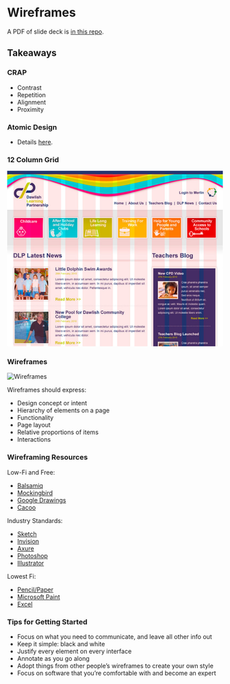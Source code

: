 # Wireframes

A PDF of slide deck is [in this repo](docs/2.5-WebLayoutandWires.pdf).

## Takeaways

### CRAP

- Contrast
- Repetition
- Alignment
- Proximity

### Atomic Design

- Details [here](http://bradfrost.com/blog/post/atomic-web-design/).

### 12 Column Grid

![12 Column Grid](img/12ColumnGrid.jpg)

### Wireframes

![Wireframes](img/wireframes.jpg)

Wireframes should express:

- Design concept or intent
- Hierarchy of elements on a page
- Functionality
- Page layout
- Relative proportions of items
- Interactions

### Wireframing Resources

Low-Fi and Free:
- [Balsamiq](https://balsamiq.com/)
- [Mockingbird](https://gomockingbird.com/home)
- [Google Drawings](https://docs.google.com/drawings/)
- [Cacoo](https://cacoo.com/)

Industry Standards:
- [Sketch](https://www.sketchapp.com/)
- [Invision](https://www.invisionapp.com/)
- [Axure](https://www.axure.com/)
- [Photoshop](http://www.adobe.com/products/photoshop.html)
- [Illustrator](http://www.adobe.com/products/illustrator.html)

Lowest Fi:
- [Pencil/Paper](http://lmgtfy.com/?q=pencil+and+paper)
- [Microsoft Paint](https://youtu.be/hlnodEYZ71w)
- [Excel](https://products.office.com/en-us/excel)

### Tips for Getting Started

- Focus on what you need to communicate, and leave all other info out
- Keep it simple: black and white
- Justify every element on every interface
- Annotate as you go along
- Adopt things from other people’s wireframes to create your own style
- Focus on software that you’re comfortable with and become an expert






